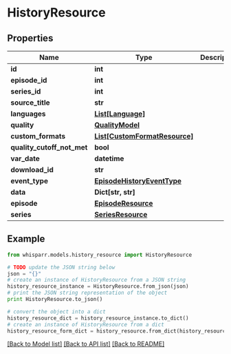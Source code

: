 # HistoryResource


## Properties
Name | Type | Description | Notes
------------ | ------------- | ------------- | -------------
**id** | **int** |  | [optional] 
**episode_id** | **int** |  | [optional] 
**series_id** | **int** |  | [optional] 
**source_title** | **str** |  | [optional] 
**languages** | [**List[Language]**](Language.md) |  | [optional] 
**quality** | [**QualityModel**](QualityModel.md) |  | [optional] 
**custom_formats** | [**List[CustomFormatResource]**](CustomFormatResource.md) |  | [optional] 
**quality_cutoff_not_met** | **bool** |  | [optional] 
**var_date** | **datetime** |  | [optional] 
**download_id** | **str** |  | [optional] 
**event_type** | [**EpisodeHistoryEventType**](EpisodeHistoryEventType.md) |  | [optional] 
**data** | **Dict[str, str]** |  | [optional] 
**episode** | [**EpisodeResource**](EpisodeResource.md) |  | [optional] 
**series** | [**SeriesResource**](SeriesResource.md) |  | [optional] 

## Example

```python
from whisparr.models.history_resource import HistoryResource

# TODO update the JSON string below
json = "{}"
# create an instance of HistoryResource from a JSON string
history_resource_instance = HistoryResource.from_json(json)
# print the JSON string representation of the object
print HistoryResource.to_json()

# convert the object into a dict
history_resource_dict = history_resource_instance.to_dict()
# create an instance of HistoryResource from a dict
history_resource_form_dict = history_resource.from_dict(history_resource_dict)
```
[[Back to Model list]](../README.md#documentation-for-models) [[Back to API list]](../README.md#documentation-for-api-endpoints) [[Back to README]](../README.md)


